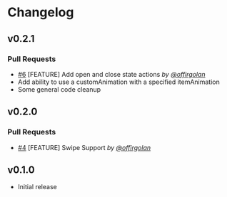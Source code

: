 # Changelog

## v0.2.1

### Pull Requests

- [#6](https://github.com/offirgolan/ember-burger-menu/pull/6) [FEATURE] Add open and close state actions *by [@offirgolan](https://github.com/offirgolan)*
- Add ability to use a customAnimation with a specified itemAnimation
- Some general code cleanup

## v0.2.0

### Pull Requests

- [#4](https://github.com/offirgolan/ember-burger-menu/pull/4) [FEATURE] Swipe Support *by [@offirgolan](https://github.com/offirgolan)*

## v0.1.0

- Initial release
